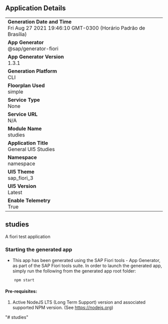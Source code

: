 ## Application Details
|               |
| ------------- |
|**Generation Date and Time**<br>Fri Aug 27 2021 19:46:10 GMT-0300 (Horário Padrão de Brasília)|
|**App Generator**<br>@sap/generator-fiori|
|**App Generator Version**<br>1.3.1|
|**Generation Platform**<br>CLI|
|**Floorplan Used**<br>simple|
|**Service Type**<br>None|
|**Service URL**<br>N/A
|**Module Name**<br>studies|
|**Application Title**<br>General UI5 Studies|
|**Namespace**<br>namespace|
|**UI5 Theme**<br>sap_fiori_3|
|**UI5 Version**<br>Latest|
|**Enable Telemetry**<br>True|

## studies

A fiori test application

### Starting the generated app

-   This app has been generated using the SAP Fiori tools - App Generator, as part of the SAP Fiori tools suite.  In order to launch the generated app, simply run the following from the generated app root folder:

```
    npm start
```

#### Pre-requisites:

1. Active NodeJS LTS (Long Term Support) version and associated supported NPM version.  (See https://nodejs.org)


"# studies" 
